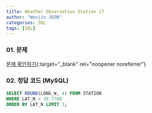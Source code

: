 ```yaml
---
title: Weather Observation Station 17
author: "Woojin JEON"
categories: SQL
tags: [SQL]
---
```


### 01. 문제

[문제 확인하기](https://www.hackerrank.com/challenges/weather-observation-station-17/problem?isFullScreen=true){:target="_blank" rel="noopener noreferrer"}

### 02. 정답 코드 (MySQL)

```sql
SELECT ROUND(LONG_W, 4) FROM STATION
WHERE LAT_N > 38.7780
ORDER BY LAT_N LIMIT 1;
```
